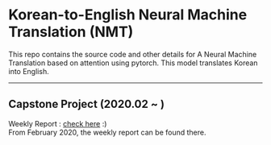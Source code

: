 # Korean-to-English Neural Machine Translation (NMT)
This repo contains the source code and other details for A Neural Machine Translation based on attention using pytorch. This model translates Korean into English. 

---

## Capstone Project (2020.02 ~ )
Weekly Report : [check here](https://github.com/SoYoungCho/Korean-English-NMT/wiki/Weekly-Report-%231) :)  
From February 2020, the weekly report can be found there.
